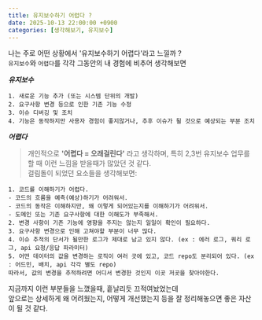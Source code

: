 ```yaml
---
title: 유지보수하기 어렵다 ?
date: 2025-10-13 22:00:00 +0900
categories: [생각해보기, 유지보수]
---
```


나는 주로 어떤 상황에서 '유지보수하기 어렵다'라고 느낄까 ? <br>
`유지보수`와 `어렵다`를 각각 그동안의 내 경험에 비추어 생각해보면

***유지보수***

```
1. 새로운 기능 추가 (또는 시스템 단위의 개발)
2. 요구사항 변경 등으로 인한 기존 기능 수정
3. 이슈 디버깅 및 조치
4. 기능은 동작하지만 사용자 경험이 좋지않거나, 추후 이슈가 될 것으로 예상되는 부분 조치
```

***어렵다***
> 개인적으로 **'어렵다 = 오래걸린다'** 라고 생각하며, 특히 2,3번 유지보수 업무를 할 때 이런 느낌을 받을때가 많았던 것 같다. <br>
> 걸림돌이 되었던 요소들을 생각해보면:

```
1. 코드를 이해하기가 어렵다.
- 코드의 흐름을 예측(예상)하기가 어려워서.
- 코드의 동작은 이해하지만, 왜 이렇게 되어있는지를 이해하기가 어려워서.
- 도메인 또는 기존 요구사항에 대한 이해도가 부족해서.
2. 변경 사항이 기존 기능에 영향을 주지는 않는지 일일이 확인이 필요하다.
3. 요구사항 변경으로 인해 고쳐야할 부분이 너무 많다.
4. 이슈 추적의 단서가 될만한 로그가 제대로 남고 있지 않다. (ex : 에러 로그, 쿼리 로그, api 요청/응답 파라미터)
5. 어떤 데이터의 값을 변경하는 로직이 여러 곳에 있고, 코드 repo도 분리되어 있다. (ex : 어드민, 배치, api 각각 별도 repo)
따라서, 값의 변경을 추적하려면 어디서 변경한 것인지 이곳 저곳을 찾아야한다.
```

지금까지 이런 부분들을 느꼈을때, 흩날리듯 끄적여놨었는데<br>
앞으로는 상세하게 왜 어려웠는지, 어떻게 개선했는지 등을 잘 정리해놓으면 좋은 자산이 될 것 같다.

